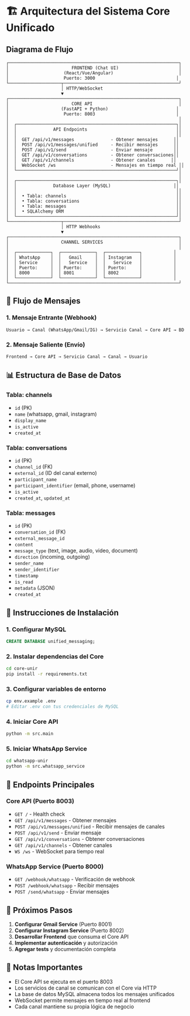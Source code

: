 # 🏗️ Arquitectura del Sistema Core Unificado

## Diagrama de Flujo

```
┌─────────────────────────────────────────────────────────────────┐
│                        FRONTEND (Chat UI)                       │
│                     (React/Vue/Angular)                         │
│                     Puerto: 3000                               │
└────────────────────┬────────────────────────────────────────────┘
                     │ HTTP/WebSocket
                     ▼
┌─────────────────────────────────────────────────────────────────┐
│                        CORE API                                 │
│                    (FastAPI + Python)                          │
│                     Puerto: 8003                               │
│                                                                 │
│  ┌─────────────────────────────────────────────────────────────┐│
│  │              API Endpoints                                  ││
│  │                                                             ││
│  │  GET /api/v1/messages              - Obtener mensajes      ││
│  │  POST /api/v1/messages/unified     - Recibir mensajes      ││
│  │  POST /api/v1/send                 - Enviar mensaje        ││
│  │  GET /api/v1/conversations         - Obtener conversaciones││
│  │  GET /api/v1/channels              - Obtener canales      ││
│  │  WebSocket /ws                     - Mensajes en tiempo real ││
│  └─────────────────────────────────────────────────────────────┘│
│                                                                 │
│  ┌─────────────────────────────────────────────────────────────┐│
│  │              Database Layer (MySQL)                        ││
│  │                                                             ││
│  │  • Tabla: channels                                          ││
│  │  • Tabla: conversations                                     ││
│  │  • Tabla: messages                                          ││
│  │  • SQLAlchemy ORM                                           ││
│  └─────────────────────────────────────────────────────────────┘│
└────────────────────┬────────────────────────────────────────────┘
                     │ HTTP Webhooks
                     ▼
┌─────────────────────────────────────────────────────────────────┐
│                    CHANNEL SERVICES                             │
│                                                                 │
│  ┌─────────────┐  ┌─────────────┐  ┌─────────────┐            │
│  │ WhatsApp    │  │   Gmail     │  │ Instagram   │            │
│  │ Service     │  │   Service   │  │   Service   │            │
│  │ Puerto:     │  │ Puerto:     │  │ Puerto:     │            │
│  │ 8000        │  │ 8001        │  │ 8002        │            │
│  └─────────────┘  └─────────────┘  └─────────────┘            │
└─────────────────────────────────────────────────────────────────┘
```

## 🔄 Flujo de Mensajes

### 1. Mensaje Entrante (Webhook)
```
Usuario → Canal (WhatsApp/Gmail/IG) → Servicio Canal → Core API → BD
```

### 2. Mensaje Saliente (Envío)
```
Frontend → Core API → Servicio Canal → Canal → Usuario
```

## 📊 Estructura de Base de Datos

### Tabla: channels
- `id` (PK)
- `name` (whatsapp, gmail, instagram)
- `display_name`
- `is_active`
- `created_at`

### Tabla: conversations
- `id` (PK)
- `channel_id` (FK)
- `external_id` (ID del canal externo)
- `participant_name`
- `participant_identifier` (email, phone, username)
- `is_active`
- `created_at`, `updated_at`

### Tabla: messages
- `id` (PK)
- `conversation_id` (FK)
- `external_message_id`
- `content`
- `message_type` (text, image, audio, video, document)
- `direction` (incoming, outgoing)
- `sender_name`
- `sender_identifier`
- `timestamp`
- `is_read`
- `metadata` (JSON)
- `created_at`

## 🚀 Instrucciones de Instalación

### 1. Configurar MySQL
```sql
CREATE DATABASE unified_messaging;
```

### 2. Instalar dependencias del Core
```bash
cd core-unir
pip install -r requirements.txt
```

### 3. Configurar variables de entorno
```bash
cp env.example .env
# Editar .env con tus credenciales de MySQL
```

### 4. Iniciar Core API
```bash
python -m src.main
```

### 5. Iniciar WhatsApp Service
```bash
cd whatsapp-unir
python -m src.whatsapp_service
```

## 📡 Endpoints Principales

### Core API (Puerto 8003)
- `GET /` - Health check
- `GET /api/v1/messages` - Obtener mensajes
- `POST /api/v1/messages/unified` - Recibir mensajes de canales
- `POST /api/v1/send` - Enviar mensaje
- `GET /api/v1/conversations` - Obtener conversaciones
- `GET /api/v1/channels` - Obtener canales
- `WS /ws` - WebSocket para tiempo real

### WhatsApp Service (Puerto 8000)
- `GET /webhook/whatsapp` - Verificación de webhook
- `POST /webhook/whatsapp` - Recibir mensajes
- `POST /send/whatsapp` - Enviar mensajes

## 🔧 Próximos Pasos

1. **Configurar Gmail Service** (Puerto 8001)
2. **Configurar Instagram Service** (Puerto 8002)
3. **Desarrollar Frontend** que consuma el Core API
4. **Implementar autenticación** y autorización
5. **Agregar tests** y documentación completa

## 📝 Notas Importantes

- El Core API se ejecuta en el puerto 8003
- Los servicios de canal se comunican con el Core via HTTP
- La base de datos MySQL almacena todos los mensajes unificados
- WebSocket permite mensajes en tiempo real al frontend
- Cada canal mantiene su propia lógica de negocio
